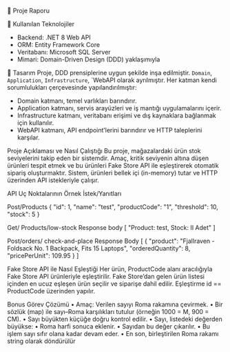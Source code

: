 📌   Proje Raporu

 🔧 Kullanılan Teknolojiler
- Backend:  .NET 8  Web API
 - ORM: Entity Framework Core
- Veritabanı: Microsoft SQL Server
- Mimari: Domain-Driven Design (DDD) yaklaşımıyla

📐 Tasarım
Proje, DDD prensiplerine uygun şekilde inşa edilmiştir. `Domain`, `Application`, `Infrastructure`, `WebAPI olarak ayrılmıştır. Her katman kendi sorumlulukları çerçevesinde yapılandırılmıştır:
 - Domain  katmanı,   temel varlıkları barındırır.
 - Application  katmanı, servis arayüzleri ve iş mantığı uygulamalarını içerir.
 - Infrastructure  katmanı, veritabanı erişimi ve dış kaynaklara bağlanmak için kullanılır.
 - WebAPI  katmanı, API endpoint’lerini barındırır ve HTTP taleplerini karşılar.


Proje Açıklaması ve Nasıl Çalıştığı
Bu proje, mağazalardaki ürün stok seviyelerini takip eden bir sistemdir. Amaç, kritik seviyenin altına düşen ürünleri tespit etmek ve bu ürünleri Fake Store API ile eşleştirerek otomatik sipariş oluşturmaktır. Sistem, ürünleri bellek içi (in-memory) tutar ve HTTP üzerinden API istekleriyle çalışır.


API Uç Noktalarının Örnek İstek/Yanıtları

Post/Products
{
  "id": 1,   "name": "test",   "productCode": "1",   "threshold": 10,   "stock": 5
}

Get/ Products/low-stock
Response body
[ "Product: test, Stock: II Adet"  ]

Post/orders/ check-and-place
Response Body
[   {     "product": "Fjallraven - Foldsack No. 1 Backpack, Fits 15 Laptops",     "orderedQuantity": 8,     "pricePerUnit": 109.95   } ]

Fake Store API ile Nasıl Eşleştiği
Her ürün, ProductCode alanı aracılığıyla Fake Store API ürünleriyle eşleştirilir. Fake Store’dan gelen ürün listesi içinden en ucuz eşleşen ürün seçilir ve siparişe dahil edilir. Eşleştirme id == ProductCode üzerinden yapılır.

Bonus Görev Çözümü
•  Amaç: Verilen sayıyı Roma rakamına çevirmek.
•  Bir sözlük (map) ile sayı–Roma karşılıkları tutulur (örneğin 1000 = M, 900 = CM).
•  Sayı büyükten küçüğe doğru kontrol edilir.
•  Sayı, listedeki değerden büyükse:
•	Roma harfi sonuca eklenir.
•	Sayıdan bu değer çıkarılır.
•  Bu işlem sayı sıfır olana kadar devam eder.
•  En son, birleştirilen Roma rakamı string olarak döndürülür
